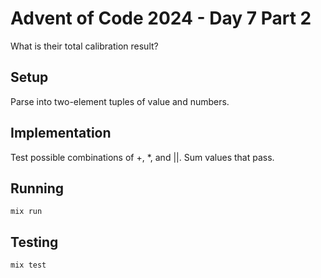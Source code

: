 # Advent of Code 2024 - Day 7 Part 2

What is their total calibration result?

## Setup

Parse into two-element tuples of value and numbers.

## Implementation

Test possible combinations of +, *, and ||. Sum values that pass.

## Running

`mix run`

## Testing

`mix test`

